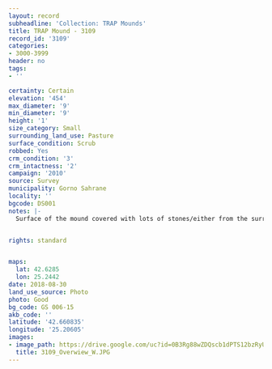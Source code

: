 ```yaml
---
layout: record
subheadline: 'Collection: TRAP Mounds'
title: TRAP Mound - 3109
record_id: '3109'
categories:
- 3000-3999
header: no
tags:
- ''

certainty: Certain
elevation: '454'
max_diameter: '9'
min_diameter: '9'
height: '1'
size_category: Small
surrounding_land_use: Pasture
surface_condition: Scrub
robbed: Yes
crm_condition: '3'
crm_intactness: '2'
campaign: '2010'
source: Survey
municipality: Gorno Sahrane
locality: ''
bgcode: DS001
notes: |-
  Surface of the mound covered with lots of stones/either from the surrounding pasture or from the mound.


rights: standard


maps:
  lat: 42.6285
  lon: 25.2442
date: 2018-08-30
land_use_source: Photo
photo: Good
bg_code: GS 006-15
akb_code: ''
latitude: '42.660835'
longitude: '25.20605'
images:
- image_path: https://drive.google.com/uc?id=0B3Rg88wZDQscb1dPTS12bzRyUkE
  title: 3109_Overwiew_W.JPG
---
```

